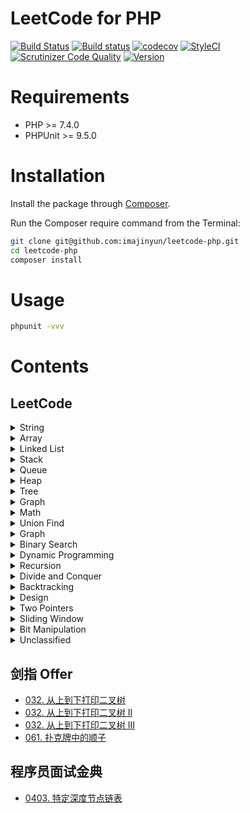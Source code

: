 # LeetCode for PHP

[![Build Status](https://travis-ci.org/imajinyun/leetcode-php.svg?branch=master)](https://travis-ci.org/imajinyun/leetcode-php)
[![Build status](https://ci.appveyor.com/api/projects/status/63m04iayror6ieh2?svg=true)](https://ci.appveyor.com/project/imajinyun/leetcode-php)
[![codecov](https://codecov.io/gh/imajinyun/leetcode-php/branch/master/graph/badge.svg?token=Y9H1AHWLFY)](https://codecov.io/gh/imajinyun/leetcode-php)
[![StyleCI](https://github.styleci.io/repos/363634864/shield?branch=master)](https://github.styleci.io/repos/363634864?branch=master)
[![Scrutinizer Code Quality](https://scrutinizer-ci.com/g/imajinyun/leetcode-php/badges/quality-score.png?b=master)](https://scrutinizer-ci.com/g/imajinyun/leetcode-php/?branch=master)
[![Version](https://img.shields.io/static/v1?label=version&message=%3E%3D7.4&color=%234F5893&labelColor=grey&logo=PHP&logoColor=blue&style=flat&link=https%3A%2F%2Fwww.php.net%2Fsupported-versions.php)](https://www.php.net/supported-versions.php)

# Requirements

* PHP >= 7.4.0
* PHPUnit >= 9.5.0

# Installation

Install the package through [Composer](https://getcomposer.org/).

Run the Composer require command from the Terminal:

```bash
git clone git@github.com:imajinyun/leetcode-php.git
cd leetcode-php
composer install
```

# Usage

```bash
phpunit -vvv
```

# Contents

## LeetCode

<details>
<summary>String</summary>

|题目|来源|实现|
|---|---|---|

</details>


<details>
<summary>Array</summary>

|题目|来源|实现|
|---|---|---|
|`0001. 两数之和`|[Two Sum](https://leetcode.com/problems/two-sum/)|[Solution](https://github.com/imajinyun/leetcode-php/blob/master/src/leetcode/TwoSum.php)|
|`0118. 杨辉三角`|[Pascal's Triangle](https://leetcode.com/problems/pascals-triangle/)|[Solution](https://github.com/imajinyun/leetcode-php/blob/master/src/leetcode/PascalsTriangle.php)|
|`0026. 删除有序数组中的重复项`|[Remove Duplicates from Sorted Array](https://leetcode.com/problems/remove-duplicates-from-sorted-array/)|[Solution](https://github.com/imajinyun/leetcode-php/blob/master/src/leetcode/RemoveDuplicatesFromSortedArray.php)|
|`0027. 移除元素`|[Remove Element](https://leetcode.com/problems/remove-element/)||
|`0035. 搜索插入位置`|[Search Insert Position](https://leetcode.com/problems/search-insert-position/)||
|`0053. 最大子序和`|[Maximum Subarray](https://leetcode.com/problems/maximum-subarray/)||
|`0066. 加一`|[Plus One](https://leetcode.com/problems/plus-one/)||
|`0088. 合并两个有序数组`|[Merge Sorted Array](https://leetcode.com/problems/merge-sorted-array/)||
|`0118. 杨辉三角`|[Pascal's Triangle](https://leetcode.com/problems/pascals-triangle/)||
|`0119. 杨辉三角 II`|[Pascal's Triangle II](https://leetcode.com/problems/pascals-triangle-ii/)||
|`0121. 买卖股票的最佳时机`|[Best Time to Buy and Sell Stock](https://leetcode.com/problems/best-time-to-buy-and-sell-stock/)||
|`0122. 买卖股票的最佳时机 II`|[Best Time to Buy and Sell Stock II](https://leetcode.com/problems/best-time-to-buy-and-sell-stock-ii/)||
|`0163. 缺失的区间`|[Missing Ranges](https://leetcode.com/problems/missing-ranges/)|[Solution](https://github.com/imajinyun/leetcode-php/blob/master/src/leetcode/MissingRanges.php)|
|`0167. 两数之和 II - 输入有序数组`|[Two Sum II - Input array is sorted](https://leetcode.com/problems/two-sum-ii-input-array-is-sorted/)||
|`0169. 多数元素`|[Majority Element](https://leetcode.com/problems/majority-element/)||
|`0217. 存在重复元素`|[Contains Duplicate](https://leetcode.com/problems/contains-duplicate/)||
|`0219. 存在重复元素 II`|[Contains Duplicate II](https://leetcode.com/problems/contains-duplicate-ii/)||
|`0228. 汇总区间`|[Summary Ranges](https://leetcode.com/problems/summary-ranges/)||
|`0243. 最短单词距离`|[Shortest Word Distance](https://leetcode.com/problems/shortest-word-distance/)||
|`0268. 丢失的数字`|[Missing Number](https://leetcode.com/problems/missing-number/)||
|`0283. 移动零`|[Move Zeroes](https://leetcode.com/problems/move-zeroes/)||
|`0414. 第三大的数`|[Third Maximum Number](https://leetcode.com/problems/third-maximum-number/)||
|`0448. 找到所有数组中消失的数字`|[Find All Numbers Disappeared in an Array](https://leetcode.com/problems/find-all-numbers-disappeared-in-an-array/)||
|`0485. 最大连续 1 的个数`|[Max Consecutive Ones](https://leetcode.com/problems/max-consecutive-ones/)||
|`0509. 斐波那契数`|[Fibonacci Number](https://leetcode.com/problems/fibonacci-number/)||
|`0561. 数组拆分 I`|[Array Partition I](https://leetcode.com/problems/array-partition-i/)||
|`0566. 重塑矩阵`|[Reshape the Matrix](https://leetcode.com/problems/reshape-the-matrix/)||
|`0605. 种花问题`|[Can Place Flowers](https://leetcode.com/problems/can-place-flowers/)||
|`0628. 三个数的最大乘积`|[Maximum Product of Three Numbers](https://leetcode.com/problems/maximum-product-of-three-numbers/)||
|`0643. 子数组最大平均数 I`|[Maximum Average Subarray I](https://leetcode.com/problems/maximum-average-subarray-i/)||
|`0661. 图片平滑器`|[Image Smoother](https://leetcode.com/problems/image-smoother/)|[Solution](https://github.com/imajinyun/leetcode-php/blob/master/src/leetcode/ImageSmoother.php)|
|`0674. 最长连续递增序列`|[Longest Continuous Increasing Subsequence](https://leetcode.com/problems/longest-continuous-increasing-subsequence/)|[Solution](https://github.com/imajinyun/leetcode-php/blob/master/src/leetcode/LongestContinuousIncreasingSubsequence.php)|
|`0697. 数组的度`|[Degree of an Array](https://leetcode.com/problems/degree-of-an-array/)|[Solution](https://github.com/imajinyun/leetcode-php/blob/master/src/leetcode/DegreeOfAnArray.php)|
|`0717. 1 比特与 2 比特字符`|[1-bit and 2-bit Characters](https://leetcode.com/problems/1-bit-and-2-bit-characters/)|[Solution](https://github.com/imajinyun/leetcode-php/blob/master/src/leetcode/OneBitAndTwoBitCharacters.php)|
|`0724. 寻找数组的中心下标`|[Find Pivot Index](https://leetcode.com/problems/find-pivot-index/)|[Solution](https://github.com/imajinyun/leetcode-php/blob/master/src/leetcode/FindPivotIndex.php)|
|`0746. 使用最小花费爬楼梯`|[Min Cost Climbing Stairs](https://leetcode.com/problems/min-cost-climbing-stairs/)|[Solution](https://github.com/imajinyun/leetcode-php/blob/master/src/leetcode/MinCostClimbingStairs.php)|
|`0747. 至少是其他数字两倍的最大数`|[Largest Number At Least Twice of Others](https://leetcode.com/problems/largest-number-at-least-twice-of-others/)|[Solution](https://github.com/imajinyun/leetcode-php/blob/master/src/leetcode/LargestNumberAtLeastTwiceOfOthers.php)|
|`0766. 托普利茨矩阵`|[Toeplitz Matrix](https://leetcode.com/problems/toeplitz-matrix/)|[Solution](https://github.com/imajinyun/leetcode-php/blob/master/src/leetcode/ToeplitzMatrix.php)|
|`0830. 较大分组的位置`|[Positions of Large Groups](https://leetcode.com/problems/positions-of-large-groups/)|[Solution](https://github.com/imajinyun/leetcode-php/blob/master/src/leetcode/PositionsOfLargeGroups.php)|
|`0832. 翻转图像`|[Flipping an Image](https://leetcode.com/problems/flipping-an-image/)|[Solution](https://github.com/imajinyun/leetcode-php/blob/master/src/leetcode/FlippingAnImage.php)|
|`0867. 转置矩阵`|[Transpose Matrix](https://leetcode-cn.com/problems/transpose-matrix/)|[Solution]()|
|`0888. 公平的糖果棒交换`|[Fair Candy Swap](https://leetcode.com/problems/fair-candy-swap/)|[Solution](https://github.com/imajinyun/leetcode-php/blob/master/src/leetcode/FairCandySwap.php)|
|`0896. 单调数列`|[Monotonic Array](https://leetcode.com/problems/monotonic-array/)|[Solution](https://github.com/imajinyun/leetcode-php/blob/master/src/leetcode/MonotonicArray.php)|
|`0905. 按奇偶排序数组`|[Sort Array By Parity](https://leetcode.com/problems/sort-array-by-parity/)|[Solution](https://github.com/imajinyun/leetcode-php/blob/master/src/leetcode/SortArrayByParity.php)|
|`0914. 卡牌分组`|[X of a Kind in a Deck of Cards](https://leetcode.com/problems/x-of-a-kind-in-a-deck-of-cards/)|[Solution](https://github.com/imajinyun/leetcode-php/blob/master/src/leetcode/XOfAKindInADeckOfCards.php)|
|`0922. 按奇偶排序数组 II`|[Sort Array By Parity II](https://leetcode.com/problems/sort-array-by-parity-ii/)|[Solution](https://github.com/imajinyun/leetcode-php/blob/master/src/leetcode/SortArrayByParityII.php)|
|`0941. 有效的山脉数组`|[Valid Mountain Array](https://leetcode.com/problems/valid-mountain-array/)|[Solution](https://github.com/imajinyun/leetcode-php/blob/master/src/leetcode/ValidMountainArray.php)|
|`0977. 有序数组的平方`|[Squares of a Sorted Array](https://leetcode.com/problems/squares-of-a-sorted-array/)|[Solution](https://github.com/imajinyun/leetcode-php/blob/master/src/leetcode/SquaresOfASortedArray.php)|
|`0985. 查询后的偶数和`|[Sum of Even Numbers After Queries](https://leetcode.com/problems/sum-of-even-numbers-after-queries/)|[Solution](https://github.com/imajinyun/leetcode-php/blob/master/src/leetcode/SumOfEvenNumbersAfterQueries.php)|
|`0989. 数组形式的整数加法`|[Add to Array-Form of Integer](https://leetcode.com/problems/add-to-array-form-of-integer/)|[Solution](https://github.com/imajinyun/leetcode-php/blob/master/src/leetcode/AddToArrayFormOfInteger.php)|
|`0999. 可以被一步捕获的棋子数`|[Available Captures for Rook](https://leetcode.com/problems/available-captures-for-rook/)|[Solution](https://github.com/imajinyun/leetcode-php/blob/master/src/leetcode/AvailableCapturesForRook.php)|
|`1002. 查找常用字符`|[Find Common Characters](https://leetcode.com/problems/find-common-characters/)|[Solution](https://github.com/imajinyun/leetcode-php/blob/master/src/leetcode/FindCommonCharacters.php)|
|`1013. 将数组分成和相等的三个部分`|[Partition Array Into Three Parts With Equal Sum](https://leetcode.com/problems/partition-array-into-three-parts-with-equal-sum/)|[Solution](https://github.com/imajinyun/leetcode-php/blob/master/src/leetcode/PartitionArrayIntoThreePartsWithEqualSum.php)|

</details>

<details>
<summary>Linked List</summary>

|题目|来源|实现|
|---|---|---|
|`0002. 两数相加`|[Add Two Numbers](https://leetcode.com/problems/add-two-numbers/)||
|`0024. 两两交换链表中的节点`|[Swap Nodes in Pairs](https://leetcode.com/problems/swap-nodes-in-pairs/)||
|`0206. 反转链表`|[Reverse Linked List](https://leetcode.com/problems/reverse-linked-list/)||
|`0141. 环形链表`|[Linked List Cycle](https://leetcode.com/problems/linked-list-cycle/)||

</details>

<details>
<summary>Stack</summary>

|题目|来源|实现|
|---|---|---|
|`0020. 有效的括号`|[Valid Parentheses](https://leetcode.com/problems/valid-parentheses/)||
|`0496. 下一个更大元素 I`|[Next Greater Element I](https://leetcode.com/problems/next-greater-element-i/)||
|`0503. 下一个更大元素 II`|[Next Greater Element II](https://leetcode.com/problems/next-greater-element-ii/)||
|`0739. 每日温度`|[Daily Temperatures](https://leetcode.com/problems/daily-temperatures/)||

</details>

<details>
<summary>Queue</summary>

|题目|来源|实现|
|---|---|---|
|`0239. 滑动窗口最大值`|[Sliding Window Maximum](https://leetcode.com/problems/sliding-window-maximum/)||

</details>

<details>
<summary>Heap</summary>

|题目|来源|实现|
|---|---|---|
|`0703. 数据流中的第 K 大元素`|[Kth Largest Element in a Stream](https://leetcode.com/problems/kth-largest-element-in-a-stream/)||

</details>

<details>
<summary>Tree</summary>

|题目|来源|实现|
|---|---|---|
|`0020. 括号生成`|[Generate Parentheses](https://leetcode.com/problems/generate-parentheses/)||
|`0098. 验证二叉搜索树`|[Validate Binary Search Tree](https://leetcode.com/problems/validate-binary-search-tree/)||
|`0100. 相同的树`|[Same Tree](https://leetcode.com/problems/same-tree/)||
|`0102. 二叉树的层序遍历`|[Binary Tree Level Order Traversal](https://leetcode.com/problems/binary-tree-level-order-traversal/)||
|`0103. 二叉树的锯齿形层次遍历`|[Binary Tree Zigzag Level Order Traversal](https://leetcode.com/problems/binary-tree-zigzag-level-order-traversal/)||
|`0104. 二叉树的最大深度`|[Maximum Depth of Binary Tree](https://leetcode.com/problems/maximum-depth-of-binary-tree/)||
|`0199. 二叉树的右视图`|[Binary Tree Right Side View](https://leetcode.com/problems/binary-tree-right-side-view/)||
|`0235. 二叉搜索树的最近公共祖先`|[Lowest Common Ancestor of a Binary Search Tree](https://leetcode.com/problems/lowest-common-ancestor-of-a-binary-search-tree/)||
|`0236. 二叉树的最近公共祖先`|[Lowest Common Ancestor of a Binary Tree](https://leetcode.com/problems/lowest-common-ancestor-of-a-binary-tree/)||
|`0450. 删除二叉搜索树中的节点`|[Delete Node in a Binary Search Tree](https://leetcode.com/problems/delete-node-in-a-bst/)||
|`0515. 在每个树行中找最大值`|[Find Largest Value in Each Tree Row](https://leetcode.com/problems/find-largest-value-in-each-tree-row/)||
|`0637. 二叉树的层平均值`|[Average of Levels in Binary Tree](https://leetcode.com/problems/average-of-levels-in-binary-tree/)||
|`0700. 二叉搜索树中的搜索`|[Search in a Binary Search Tree](https://leetcode.com/problems/search-in-a-binary-search-tree/)||
|`0701. 二叉搜索树中的插入操作`|[Insert into a Binary Search Tree](https://leetcode.com/problems/insert-into-a-binary-search-tree/)||
|`0993. 二叉树的堂兄弟节点`|[Cousins in Binary Tree](https://leetcode.com/problems/cousins-in-binary-tree/)||

</details>

<details>
<summary>Graph</summary>

|题目|来源|实现|
|---|---|---|

</details>

<details>
<summary>Math</summary>

|题目|来源|实现|
|---|---|---|
|`0050. 计算 x 的 n 次幂`|[Pow(x, n)](https://leetcode.com/problems/powx-n/)||

</details>

<details>
<summary>Union Find</summary>

|题目|来源|实现|
|---|---|---|
|`0200. 岛屿数量`|[Number of Islands](https://leetcode.com/problems/number-of-islands/)||

</details>

<details>
<summary>Graph</summary>

|题目|来源|实现|
|---|---|---|

</details>

<details>
<summary>Binary Search</summary>

|题目|来源|实现|
|---|---|---|
|`0069. x 的平方根`|[Sqrt(x)](https://leetcode.com/problems/sqrtx/)||

</details>

<details>
<summary>Dynamic Programming</summary>

|题目|来源|实现|
|---|---|---|
|`0005. 最长回文子串`|[Longest Palindromic Substring](https://leetcode.com/problems/longest-palindromic-substring/)||
|`0062. 不同路径`|[Unique Paths](https://leetcode.com/problems/unique-paths/)||
|`0063. 不同路径 II`|[Unique Paths II](https://leetcode.com/problems/unique-paths-ii/)||
|`0064. 最小路径和`|[Minimum Path Sum](https://leetcode.com/problems/minimum-path-sum/)||
|`0070. 爬楼梯`|[Climbing Stairs](https://leetcode.com/problems/climbing-stairs/)||
|`0072. 编辑距离`|[Edit Distance](https://leetcode.com/problems/edit-distance/)||
|`0120. 三角形最小路径和`|[Triangle](https://leetcode.com/problems/triangle/)||
|`0121. 买卖股票的最佳时机`|[Best Time to Buy and Sell Stock](https://leetcode.com/problems/best-time-to-buy-and-sell-stock/)||
|`0122. 买卖股票的最佳时机 II`|[Best Time to Buy and Sell Stock II](https://leetcode.com/problems/best-time-to-buy-and-sell-stock-ii/)||
|`0123. 买卖股票的最佳时机 III`|[Best Time to Buy and Sell Stock III](https://leetcode.com/problems/best-time-to-buy-and-sell-stock-iii/)||
|`0128. 最长连续序列`|[Longest Consecutive Sequence](https://leetcode.com/problems/longest-consecutive-sequence/)||
|`0152. 乘积最大子数组`|[Maximum Product Subarray](https://leetcode.com/problems/maximum-product-subarray/)||
|`0188. 买卖股票的最佳时机 IV`|[Best Time to Buy and Sell Stock IV](https://leetcode.com/problems/best-time-to-buy-and-sell-stock-iv/)||
|`0300. 最长上升子序列`|[Longest Increasing Subsequence](https://leetcode.com/problems/longest-increasing-subsequence/)||
|`0322. 零钱兑换`|[Coin Change](https://leetcode.com/problems/coin-change/)||
|`0309. 佳买卖股票时机含冷冻期`|[Best Time to Buy and Sell Stock with Cooldown](https://leetcode.com/problems/best-time-to-buy-and-sell-stock-with-cooldown/)||
|`0673. 最长递增子序列的个数`|[Number of Longest Increasing Subsequence](https://leetcode.com/problems/number-of-longest-increasing-subsequence/)||
|`0674. 最长连续递增序列`|[Longest Continuous Increasing Subsequence](https://leetcode.com/problems/longest-continuous-increasing-subsequence/)||
|`0714. 买卖股票的最佳时机含手续费`|[Best Time to Buy and Sell Stock with Transaction Fee](https://leetcode.com/problems/best-time-to-buy-and-sell-stock-with-transaction-fee/)||
|`1143. 最长公共子序列`|[Longest Common Subsequence](https://leetcode.com/problems/longest-common-subsequence/)||
|`1397. 找到所有好字符串`|[Find All Good Strings](https://leetcode.com/problems/find-all-good-strings/)||

</details>

<details>
<summary>Recursion</summary>

|题目|来源|实现|
|---|---|---|
|`0509. 斐波那契数`|[Fibonacci Number](https://leetcode.com/problems/fibonacci-number/)||

</details>

<details>
<summary>Divide and Conquer</summary>

|题目|来源|实现|
|---|---|---|
|`0169. 多数元素`|[Majority Element](https://leetcode.com/problems/majority-element/)||

</details>

<details>
<summary>Backtracking</summary>

|题目|来源|实现|
|---|---|---|
|`0036. 有效的数独`|[Valid Sudoku](https://leetcode.com/problems/valid-sudoku/)||
|`0037. 解数独`|[Sudoku Solver](https://leetcode.com/problems/sudoku-solver/)||
|`0039. 组合总和`|[Combination Sum](https://leetcode.com/problems/combination-sum/)||
|`0040. 组合总和 II`|[Combination Sum II](https://leetcode.com/problems/combination-sum-ii/)||
|`0046. 全排列`|[Permutations](https://leetcode.com/problems/permutations/)||
|`0047. 全排列 II`|[Permutations II](https://leetcode.com/problems/permutations-ii/)||
|`0051. N 皇后`|[N-Queens](https://leetcode.com/problems/n-queens/)||
|`0052. N 皇后 II`|[N-Queens II](https://leetcode.com/problems/n-queens-ii/)||
|`0078. 子集`|[Subsets](https://leetcode.com/problems/subsets/)||
|`0079. 单词搜索`|[Word Search](https://leetcode.com/problems/word-search/)||
|`0090. 子集 II`|[Subsets II](https://leetcode.com/problems/subsets-ii/)||

</details>

<details>
<summary>Design</summary>

|题目|来源|实现|
|---|---|---|
|`0208. 实现 Trie（前缀树）`|[Implement Trie (Prefix Tree)](https://leetcode.com/problems/implement-trie-prefix-tree/)||
|`0225. 用队列实现栈`|[Implement Stack using Queues](https://leetcode.com/problems/implement-stack-using-queues/)||
|`0232. 用栈实现队列`|[Implement Queue using Stacks](https://leetcode.com/problems/implement-queue-using-stacks/)||

</details>

<details>
<summary>Two Pointers</summary>

|题目|来源|实现|
|---|---|---|
|`0015. 三数之和`|[3Sum](https://leetcode.com/problems/3sum/)||
|`0016. 最接近的三数之和`|[3Sum Closest](https://leetcode.com/problems/3sum-closest/)||
|`0018. 四数之和`|[4Sum](https://leetcode.com/problems/4sum/)||

</details>

<details>
<summary>Sliding Window</summary>

|题目|来源|实现|
|---|---|---|
|`0003. 无重复字符的最长子串`|[Longest Substring Without Repeating Characters](https://leetcode.com/problems/longest-substring-without-repeating-characters/)||
|`0076. 最小覆盖子串`|[Minimum Window Substring](https://leetcode.com/problems/minimum-window-substring/)||
|`0438. 找到字符串中所有字母异位词`|[Find All Anagrams in a String](https://leetcode.com/problems/find-all-anagrams-in-a-string/)||
|`0567. 字符串的排列`|[Permutation in String](https://leetcode.com/problems/permutation-in-string/)||

</details>

<details>
<summary>Bit Manipulation</summary>

|题目|来源|实现|
|---|---|---|
|`0191. 位 1 的个数`|[Number of 1 Bits](https://leetcode.com/problems/number-of-1-bits/)||
|`0231. 2 的幂`|[Power of Two](https://leetcode.com/problems/power-of-two/)||
|`0338. 比特位计数`|[Counting Bits](https://leetcode.com/problems/counting-bits/)||

</details>

<details>
<summary>Unclassified</summary>

|题目|来源|实现|
|---|---|---|
|`0242. 有效的字母异位词`|[Valid Anagram](https://leetcode.com/problems/valid-anagram/)||
|`1118. 一月有多少天`|[Number of Days in a Month](https://leetcode.com/problems/number-of-days-in-a-month/)||

</details>

## 剑指 Offer

* [032. 从上到下打印二叉树](https://leetcode-cn.com/problems/cong-shang-dao-xia-da-yin-er-cha-shu-lcof/)
* [032. 从上到下打印二叉树 II](https://leetcode-cn.com/problems/cong-shang-dao-xia-da-yin-er-cha-shu-ii-lcof/)
* [032. 从上到下打印二叉树 III](https://leetcode-cn.com/problems/cong-shang-dao-xia-da-yin-er-cha-shu-iii-lcof/)
* [061. 扑克牌中的顺子](https://leetcode-cn.com/problems/bu-ke-pai-zhong-de-shun-zi-lcof/)

## 程序员面试金典

* [0403. 特定深度节点链表](https://leetcode-cn.com/problems/list-of-depth-lcci/)
